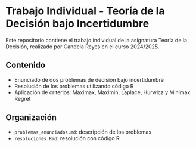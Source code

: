# Trabajo Individual - Teoría de la Decisión bajo Incertidumbre

Este repositorio contiene el trabajo individual de la asignatura Teoría de la Decisión, realizado por Candela Reyes en el curso 2024/2025.

## Contenido

- Enunciado de dos problemas de decisión bajo incertidumbre
- Resolución de los problemas utilizando código R
- Aplicación de criterios: Maximax, Maximin, Laplace, Hurwicz y Minimax Regret

## Organización

- `problemas_enunciados.md`: descripción de los problemas
- `resoluciones.Rmd`: resolución con código R
